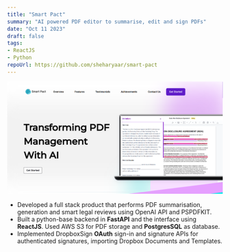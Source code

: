 ```yaml
---
title: "Smart Pact"
summary: "AI powered PDF editor to summarise, edit and sign PDFs"
date: "Oct 11 2023"
draft: false
tags:
- ReactJS
- Python
repoUrl: https://github.com/sheharyaar/smart-pact
---
```


![smart pact cover](./image.png)

- Developed a full stack product that performs PDF summarisation, generation and smart legal reviews using OpenAI API and PSPDFKIT.
- Built a python-base backend in **FastAPI** and the interface using **ReactJS**. Used AWS S3 for PDF storage and **PostgresSQL** as database.
- Implemented DropboxSign **OAuth** sign-in and signature APIs for authenticated signatures, importing Dropbox Documents and Templates.